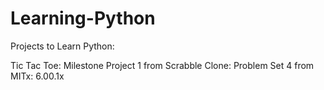 # Learning-Python
Projects to Learn Python:


Tic Tac Toe: Milestone Project 1 from 
Scrabble Clone: Problem Set 4 from MITx: 6.00.1x
